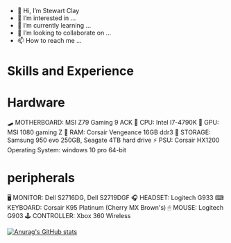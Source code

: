 - 👋 Hi, I’m Stewart Clay
- 👀 I’m interested in ...
- 🌱 I’m currently learning ...
- 💞️ I’m looking to collaborate on ...
- 📫 How to reach me ...
 # Skills and Experience
 
 
  # Hardware
  🛹 MOTHERBOARD: MSI Z79 Gaming 9 ACK
  🧠 CPU: Intel I7-4790K
  🙈 GPU: MSI 1080 gaming Z
  🍜 RAM: Corsair Vengeance 16GB ddr3
  🏬 STORAGE: Samsung 950 evo 250GB, Seagate 4TB hard drive
  ⚡ PSU: Corsair HX1200
  Operating System: windows 10 pro 64-bit
  # peripherals
  🖥 MONITOR: Dell S2716DG, Dell S2719DGF
  🎧 HEADSET: Logitech G933
  ⌨ KEYBOARD: Corsair K95 Platinum (Cherry MX Brown's)
  🖱 MOUSE: Logitech G903
  🕹 CONTROLLER: Xbox 360 Wireless
<!---
PorkStew/PorkStew is a ✨ special ✨ repository because its `README.md` (this file) appears on your GitHub profile.
You can click the Preview link to take a look at your changes.
--->
[![Anurag's GitHub stats](https://github-readme-stats.vercel.app/api?username=porkstew)](https://github.com/anuraghazra/github-readme-stats)
